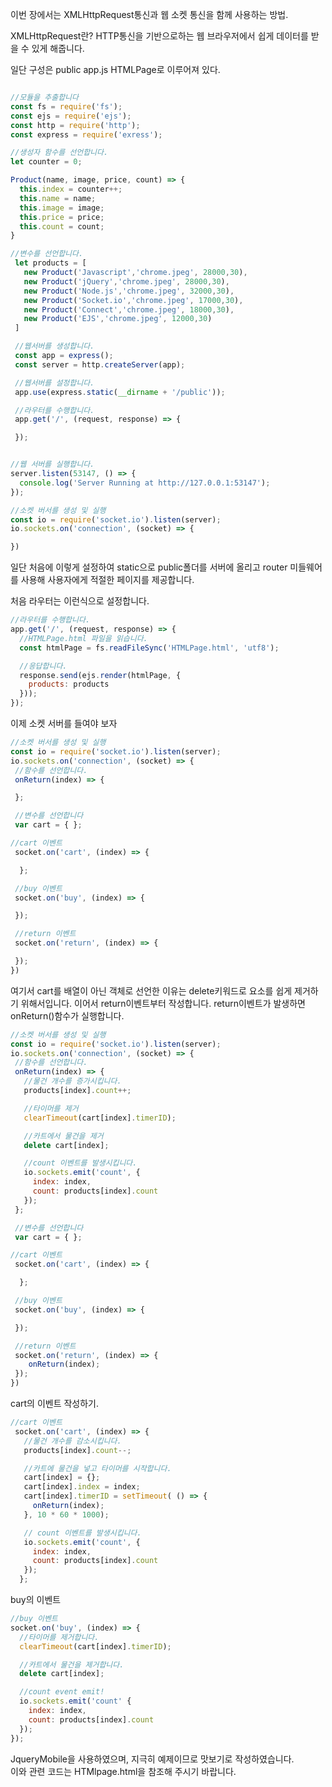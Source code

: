 
이번 장에서는 XMLHttpRequest통신과 웹 소켓 통신을 함께 사용하는 방법.

XMLHttpRequest란?
HTTP통신을 기반으로하는 웹 브라우저에서 쉽게 데이터를 받을 수 있게 해줍니다.

일단 구성은 public  app.js HTMLPage로 이루어져 있다.

```javascript

//모듈을 추출합니다
const fs = require('fs');
const ejs = require('ejs');
const http = require('http');
const express = require('exress');

//생성자 함수를 선언합니다.
let counter = 0;

Product(name, image, price, count) => {
  this.index = counter++;
  this.name = name;
  this.image = image;
  this.price = price;
  this.count = count;
}

//변수를 선언합니다.
 let products = [
   new Product('Javascript','chrome.jpeg', 28000,30),
   new Product('jQuery','chrome.jpeg', 28000,30),
   new Product('Node.js','chrome.jpeg', 32000,30),
   new Product('Socket.io','chrome.jpeg', 17000,30),
   new Product('Connect','chrome.jpeg', 18000,30),
   new Product('EJS','chrome.jpeg', 12000,30)
 ]

 //웹서버를 생성합니다.
 const app = express();
 const server = http.createServer(app);

 //웹서버를 설정합니다.
 app.use(express.static(__dirname + '/public'));

 //라우터를 수행합니다.
 app.get('/', (request, response) => {

 });


//웹 서버를 실행합니다.
server.listen(53147, () => {
  console.log('Server Running at http://127.0.0.1:53147');
});

//소켓 버서를 생성 및 실행
const io = require('socket.io').listen(server);
io.sockets.on('connection', (socket) => {

})
```

일단 처음에 이렇게 설정하여 static으로 public폴더를 서버에 올리고 router 미들웨어를 사용해 사용자에게 적절한 페이지를 제공합니다.

처음 라우터는 이런식으로 설정합니다.
```javascript
//라우터를 수행합니다.
app.get('/', (request, response) => {
  //HTMLPage.html 파일을 읽습니다.
  const htmlPage = fs.readFileSync('HTMLPage.html', 'utf8');

  //응답합니다.
  response.send(ejs.render(htmlPage, {
    products: products
  }));
});
```

 이제 소켓 서버를 들여야 보자
 ```javascript
 //소켓 버서를 생성 및 실행
 const io = require('socket.io').listen(server);
 io.sockets.on('connection', (socket) => {
  //함수를 선언합니다.
  onReturn(index) => {

  };

  //변수를 선언합니다
  var cart = { };

 //cart 이벤트
  socket.on('cart', (index) => {

   };

  //buy 이벤트
  socket.on('buy', (index) => {

  });

  //return 이벤트
  socket.on('return', (index) => {

  });
 })
 ```

여기서 cart를 배열이 아닌 객체로 선언한 이유는 delete키워드로 요소를 쉽게 제거하기 위해서입니다. 이어서 return이벤트부터 작성합니다. return이벤트가 발생하면 onReturn()함수가 실행합니다.

```javascript
//소켓 버서를 생성 및 실행
const io = require('socket.io').listen(server);
io.sockets.on('connection', (socket) => {
 //함수를 선언합니다.
 onReturn(index) => {
   //물건 개수를 증가시킵니다.
   products[index].count++;

   //타이머를 제거
   clearTimeout(cart[index].timerID);

   //카트에서 물건을 제거
   delete cart[index];

   //count 이벤트를 발생시킵니다.
   io.sockets.emit('count', {
     index: index,
     count: products[index].count
   });
 };

 //변수를 선언합니다
 var cart = { };

//cart 이벤트
 socket.on('cart', (index) => {

  };

 //buy 이벤트
 socket.on('buy', (index) => {

 });

 //return 이벤트
 socket.on('return', (index) => {
    onReturn(index);
 });
})

```

cart의 이벤트 작성하기.
```javascript
//cart 이벤트
 socket.on('cart', (index) => {
   //물건 개수를 감소시킵니다.
   products[index].count--;

   //카트에 물건을 넣고 타이머를 시작합니다.
   cart[index] = {};
   cart[index].index = index;
   cart[index].timerID = setTimeout( () => {
     onReturn(index);
   }, 10 * 60 * 1000);

   // count 이벤트를 발생시킵니다.
   io.sockets.emit('count', {
     index: index,
     count: products[index].count
   });
  };
```
buy의 이벤트
```javascript
//buy 이벤트
socket.on('buy', (index) => {
  //타이머를 제거합니다.
  clearTimeout(cart[index].timerID);

  //카트에서 물건을 제거합니다.
  delete cart[index];

  //count event emit!
  io.sockets.emit('count' {
    index: index,
    count: products[index].count
  });
});
```


JqueryMobile을 사용하였으며, 지극히 예제이므로 맛보기로 작성하였습니다.  
이와 관련 코드는 HTMlpage.html을 참조해 주시기 바랍니다.
